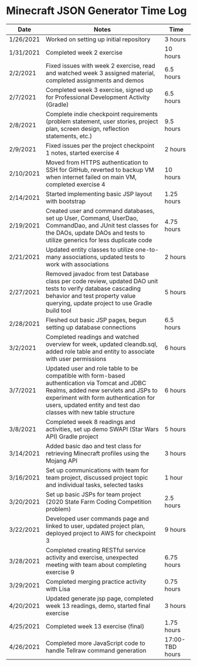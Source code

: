 # Minecraft JSON Generator Time Log  

| Date | Notes | Time |
| --- | --- | --- |
| 1/26/2021 | Worked on setting up initial repository | 3 hours |
| 1/31/2021 | Completed week 2 exercise | 10 hours |
| 2/2/2021 | Fixed issues with week 2 exercise, read and watched week 3 assigned material, completed assignments and demos | 6.5 hours |
| 2/7/2021 | Completed week 3 exercise, signed up for Professional Development Activity (Gradle) | 6.5 hours |
| 2/8/2021 | Complete indie checkpoint requirements (problem statement, user stories, project plan, screen design, reflection statements, etc.) | 9.5 hours |
| 2/9/2021 | Fixed issues per the project checkpoint 1 notes, started exercise 4 | 2 hours |
| 2/10/2021 | Moved from HTTPS authentication to SSH for GitHub, reverted to backup VM when internet failed on main VM, completed exercise 4 | 10 hours |
| 2/14/2021 | Started implementing basic JSP layout with bootstrap | 1.25 hours |
| 2/19/2021 | Created user and command databases, set up User, Command, UserDao, CommandDao, and JUnit test classes for the DAOs, update DAOs and tests to utilize generics for less duplicate code | 4.75 hours |
| 2/21/2021 | Updated entity classes to utilize one-to-many associations, updated tests to work with associations | 2 hours |
| 2/27/2021 | Removed javadoc from test Database class per code review, updated DAO unit tests to verify database cascading behavior and test property value querying, update project to use Gradle build tool | 5 hours |
| 2/28/2021 | Fleshed out basic JSP pages, begun setting up database connections | 6.5 hours |
| 3/2/2021 | Completed readings and watched overview for week, updated cleandb.sql, added role table and entity to associate with user permissions | 6 hours |
| 3/7/2021 | Updated user and role table to be compatible with form-based authentication via Tomcat and JDBC Realms, added new servlets and JSPs to experiment with form authentication for users, updated entity and test dao classes with new table structure | 6 hours |
| 3/8/2021 | Completed week 8 readings and activities, set up demo SWAPI (Star Wars API) Gradle project | 5 hours |
| 3/14/2021 | Added basic dao and test class for retrieving Minecraft profiles using the Mojang API | 3 hours |
| 3/16/2021 | Set up communications with team for team project, discussed project topic and individual tasks, selected tasks | 1 hour |
| 3/20/2021 | Set up basic JSPs for team project (2020 State Farm Coding Competition problem) | 2.5 hours |
| 3/22/2021 | Developed user commands page and linked to user, updated project plan, deployed project to AWS for checkpoint 3 | 9 hours |
| 3/28/2021 | Completed creating RESTful service activity and exercise, unexpected meeting with team about completing exercise 9 | 6.75 hours |
| 3/29/2021 | Completed merging practice activity with Lisa | 0.75 hours |
| 4/20/2021 | Updated generate jsp page, completed week 13 readings, demo, started final exercise | 3 hours |
| 4/25/2021 | Completed week 13 exercise (final) | 1.75 hours |
| 4/26/2021 | Completed more JavaScript code to handle Tellraw command generation | 17:00-TBD hours |
